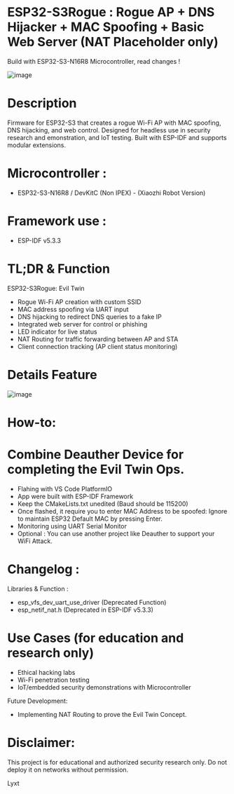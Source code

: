 # ESP32-S3Rogue : Rogue AP + DNS Hijacker + MAC Spoofing + Basic Web Server (NAT Placeholder only)
Build with ESP32-S3-N16R8 Microcontroller, read changes !

![image](https://github.com/user-attachments/assets/29bcabf5-b8cc-4c9d-bf4b-20da729424d7)
# Description
Firmware for ESP32-S3 that creates a rogue Wi-Fi AP with MAC spoofing, DNS hijacking, and web control. Designed for headless use in security research and emonstration, and IoT testing. Built with ESP-IDF and supports modular extensions.

# Microcontroller : 
- ESP32-S3-N16R8 /  DevKitC (Non IPEX) -  (Xiaozhi Robot Version)

# Framework use : 
- ESP-IDF v5.3.3
  
# TL;DR & Function
ESP32-S3Rogue: Evil Twin
- Rogue Wi-Fi AP creation with custom SSID
- MAC address spoofing via UART input
- DNS hijacking to redirect DNS queries to a fake IP
- Integrated web server for control or phishing
- LED indicator for live status
- NAT Routing for traffic forwarding between AP and STA
- Client connection tracking (AP client status monitoring)

# Details Feature
![image](https://github.com/user-attachments/assets/2c21e87d-ed8c-4de8-a9d8-f8c91d0e95bf)

# How-to:
# Combine Deauther Device for completing the Evil Twin Ops.
- Flahing with VS Code PlatformIO
- App were built with ESP-IDF Framework
- Keep the CMakeLists.txt unedited (Baud should be 115200)
- Once flashed, it require you to enter MAC Address to be spoofed:
  Ignore to maintain ESP32 Default MAC by pressing Enter.
- Monitoring using UART Serial Monitor
- Optional : You can use another project like Deauther to support your WiFi Attack.

# Changelog :  
Libraries & Function :
-  esp_vfs_dev_uart_use_driver (Deprecated Function)
-  esp_netif_nat.h (Deprecated in ESP-IDF v5.3.3)

# Use Cases (for education and research only)
- Ethical hacking labs
- Wi-Fi penetration testing
- IoT/embedded security demonstrations with Microcontroller

Future Development:
- Implementing NAT Routing to prove the Evil Twin Concept.

# Disclaimer:
This project is for educational and authorized security research only. Do not deploy it on networks without permission.

Lyxt
